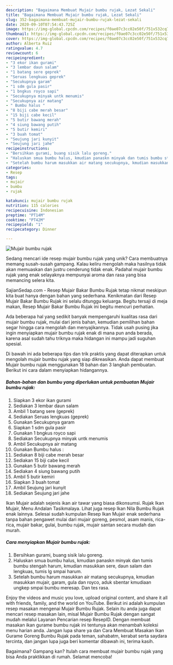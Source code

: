 ```yaml
---
description: "Bagaimana Membuat Mujair bumbu rujak, Lezat Sekali"
title: "Bagaimana Membuat Mujair bumbu rujak, Lezat Sekali"
slug: 352-bagaimana-membuat-mujair-bumbu-rujak-lezat-sekali
date: 2020-09-10T07:54:43.725Z
image: https://img-global.cpcdn.com/recipes/f0ae07c3cc02e50f/751x532cq70/mujair-bumbu-rujak-foto-resep-utama.jpg
thumbnail: https://img-global.cpcdn.com/recipes/f0ae07c3cc02e50f/751x532cq70/mujair-bumbu-rujak-foto-resep-utama.jpg
cover: https://img-global.cpcdn.com/recipes/f0ae07c3cc02e50f/751x532cq70/mujair-bumbu-rujak-foto-resep-utama.jpg
author: Alberta Ruiz
ratingvalue: 4.7
reviewcount: 6
recipeingredient:
- "3 ekor ikan gurami"
- "3 lembar daun salam"
- "1 batang sere geprek"
- "Seruas lengkuas geprek"
- "Secukupnya garam"
- "1 sdm gula pasir"
- "1 bngkus royco sapi"
- "Secukupnya minyak untk menumis"
- "Secukupnya air matang"
- " Bumbu halus "
- "8 biji cabe merah besar"
- "15 biji cabe kecil"
- "5 butir bawang merah"
- "4 siung bawang putih"
- "5 butir kemiri"
- "3 buah tomat"
- "Seujung jari kunyit"
- "Seujung jari jahe"
recipeinstructions:
- "Bersihkan gurami, buang sisik lalu goreng."
- "Haluskan smua bumbu halus, kmudian panaskn minyak dan tumis bumbu stengah harum, kmudian masukkan sere, daun salam dan lengkuas, tumis lg smpai harum."
- "Setelah bumbu harum masukkan air matang secukupnya, kmudian masukkan mujair, garam, gula dan royco, aduk sbentar kmudiaan ungkep smpai bumbu meresap. Dan tes rasa."
categories:
- Resep
tags:
- mujair
- bumbu
- rujak

katakunci: mujair bumbu rujak 
nutrition: 115 calories
recipecuisine: Indonesian
preptime: "PT14M"
cooktime: "PT42M"
recipeyield: "1"
recipecategory: Dinner

---
```



![Mujair bumbu rujak](https://img-global.cpcdn.com/recipes/f0ae07c3cc02e50f/751x532cq70/mujair-bumbu-rujak-foto-resep-utama.jpg)

Sedang mencari ide resep mujair bumbu rujak yang unik? Cara membuatnya memang susah-susah gampang. Kalau keliru mengolah maka hasilnya tidak akan memuaskan dan justru cenderung tidak enak. Padahal mujair bumbu rujak yang enak selayaknya mempunyai aroma dan rasa yang bisa memancing selera kita.

SajianSedap.com - Resep Mujair Bakar Bumbu Rujak tetap nikmat meskipun kita buat hanya dengan bahan yang sederhana. Kenikmatan dari Resep Mujair Bakar Bumbu Rujak ini selalu ditunggu keluarga. Begitu tersaji di meja makan, Resep Mujair Bakar Bumbu Rujak ini begitu mencuri perhatian.

Ada beberapa hal yang sedikit banyak mempengaruhi kualitas rasa dari mujair bumbu rujak, mulai dari jenis bahan, kemudian pemilihan bahan segar hingga cara mengolah dan menyajikannya. Tidak usah pusing jika ingin menyiapkan mujair bumbu rujak enak di mana pun anda berada, karena asal sudah tahu triknya maka hidangan ini mampu jadi suguhan spesial.


Di bawah ini ada beberapa tips dan trik praktis yang dapat diterapkan untuk mengolah mujair bumbu rujak yang siap dikreasikan. Anda dapat membuat Mujair bumbu rujak menggunakan 18 bahan dan 3 langkah pembuatan. Berikut ini cara dalam menyiapkan hidangannya.

<!--inarticleads1-->

##### Bahan-bahan dan bumbu yang diperlukan untuk pembuatan Mujair bumbu rujak:

1. Siapkan 3 ekor ikan gurami
1. Sediakan 3 lembar daun salam
1. Ambil 1 batang sere (geprek)
1. Sediakan Seruas lengkuas (geprek)
1. Gunakan Secukupnya garam
1. Siapkan 1 sdm gula pasir
1. Gunakan 1 bngkus royco sapi
1. Sediakan Secukupnya minyak untk menumis
1. Ambil Secukupnya air matang
1. Gunakan  Bumbu halus :
1. Sediakan 8 biji cabe merah besar
1. Sediakan 15 biji cabe kecil
1. Gunakan 5 butir bawang merah
1. Sediakan 4 siung bawang putih
1. Ambil 5 butir kemiri
1. Siapkan 3 buah tomat
1. Ambil Seujung jari kunyit
1. Sediakan Seujung jari jahe


Ikan Mujair adalah sejenis ikan air tawar yang biasa dikonsumsi. Rujak Ikan Mujair, Menu Andalan Tasikmalaya. Lihat juga resep Ikan Nila Bumbu Rujak enak lainnya. Selesai sudah kumpulan Resep Ikan Mujair enak sederhana tanpa bahan pengawet mulai dari mujair goreng, pesmol, asam manis, rica-rica, mujair bakar, gulai, bumbu rujak, mujair santan secara mudah dan murah. 

<!--inarticleads2-->

##### Cara menyiapkan Mujair bumbu rujak:

1. Bersihkan gurami, buang sisik lalu goreng.
1. Haluskan smua bumbu halus, kmudian panaskn minyak dan tumis bumbu stengah harum, kmudian masukkan sere, daun salam dan lengkuas, tumis lg smpai harum.
1. Setelah bumbu harum masukkan air matang secukupnya, kmudian masukkan mujair, garam, gula dan royco, aduk sbentar kmudiaan ungkep smpai bumbu meresap. Dan tes rasa.


Enjoy the videos and music you love, upload original content, and share it all with friends, family, and the world on YouTube. Berikut ini adalah kumpulan resep masakan mengenai Mujair Bumbu Rujak. Selain itu anda juga dapat mencari resep masakan lain, misal Mujair Bumbu Rujak dengan sangat mudah melalui Layanan Pencarian resep ResepID. Dengan membuat masakan ikan gurame bumbu rujak ini tentunya akan menambah koleksi menu harian anda. Jangan lupa share ya dan Cara Membuat Masakan Ikan Gurame Goreng Bumbu Rujak pada teman, sahabatm, kerabat serta saydara tercinta, dan jangan lupa juga beri komentar dibawah ini, terima kasih. 

Bagaimana? Gampang kan? Itulah cara membuat mujair bumbu rujak yang bisa Anda praktikkan di rumah. Selamat mencoba!
